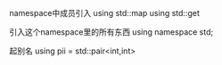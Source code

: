 namespace中成员引入
using std::map
using std::get

引入这个namespace里的所有东西
using namespace std;

起别名
using pii = std::pair<int,int>